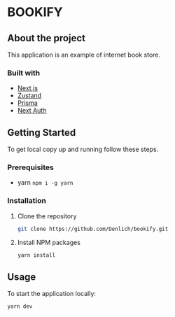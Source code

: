 # BOOKIFY

## About the project

This application is an example of internet book store.

### Built with

- [Next.js](https://nextjs.org/)
- [Zustand](https://zustand-demo.pmnd.rs/)
- [Prisma](https://www.prisma.io/)
- [Next Auth](https://next-auth.js.org/)

## Getting Started

To get local copy up and running follow these steps.

### Prerequisites

- yarn `npm i -g yarn`

### Installation

1. Clone the repository
   ```sh
   git clone https://github.com/Denlich/bookify.git
   ```
2. Install NPM packages
   ```sh
   yarn install
   ```

## Usage

To start the application locally:

```sh
yarn dev
```
